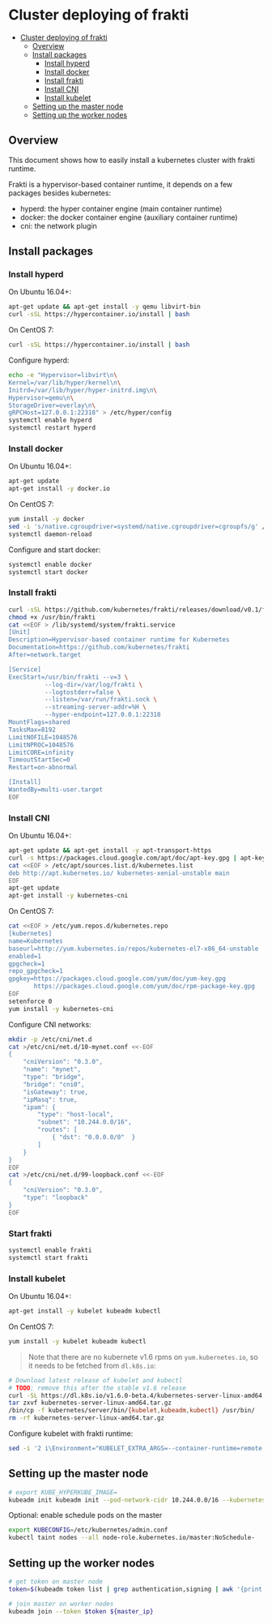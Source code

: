 # Cluster deploying of frakti

- [Cluster deploying of frakti](#cluster-deploying-of-frakti)
  - [Overview](#overview)
  - [Install packages](#install-packages)
    - [Install hyperd](#install-hyperd)
    - [Install docker](#install-docker)
    - [Install frakti](#install-frakti)
    - [Install CNI](#install-cni)
    - [Install kubelet](#install-kubelet)
  - [Setting up the master node](#setting-up-the-worker-nodes)
  - [Setting up the worker nodes](#setting-up-the-worker-nodes)

## Overview

This document shows how to easily install a kubernetes cluster with frakti runtime.

Frakti is a hypervisor-based container runtime, it depends on a few packages besides kubernetes:

- hyperd: the hyper container engine (main container runtime)
- docker: the docker container engine (auxiliary container runtime)
- cni: the network plugin

## Install packages

### Install hyperd

On Ubuntu 16.04+:

```sh
apt-get update && apt-get install -y qemu libvirt-bin
curl -sSL https://hypercontainer.io/install | bash
```

On CentOS 7:

```sh
curl -sSL https://hypercontainer.io/install | bash
```

Configure hyperd:

```sh
echo -e "Hypervisor=libvirt\n\
Kernel=/var/lib/hyper/kernel\n\
Initrd=/var/lib/hyper/hyper-initrd.img\n\
Hypervisor=qemu\n\
StorageDriver=overlay\n\
gRPCHost=127.0.0.1:22318" > /etc/hyper/config
systemctl enable hyperd
systemctl restart hyperd
```

### Install docker

On Ubuntu 16.04+:

```sh
apt-get update
apt-get install -y docker.io
```

On CentOS 7:

```sh
yum install -y docker
sed -i 's/native.cgroupdriver=systemd/native.cgroupdriver=cgroupfs/g' /usr/lib/systemd/system/docker.service
systemctl daemon-reload
```

Configure and start docker:

```sh
systemctl enable docker
systemctl start docker
```

### Install frakti

```sh
curl -sSL https://github.com/kubernetes/frakti/releases/download/v0.1/frakti -o /usr/bin/frakti
chmod +x /usr/bin/frakti
cat <<EOF > /lib/systemd/system/frakti.service
[Unit]
Description=Hypervisor-based container runtime for Kubernetes
Documentation=https://github.com/kubernetes/frakti
After=network.target

[Service]
ExecStart=/usr/bin/frakti --v=3 \
          --log-dir=/var/log/frakti \
          --logtostderr=false \
          --listen=/var/run/frakti.sock \
          --streaming-server-addr=%H \
          --hyper-endpoint=127.0.0.1:22318
MountFlags=shared
TasksMax=8192
LimitNOFILE=1048576
LimitNPROC=1048576
LimitCORE=infinity
TimeoutStartSec=0
Restart=on-abnormal

[Install]
WantedBy=multi-user.target
EOF
```

### Install CNI

On Ubuntu 16.04+:

```sh
apt-get update && apt-get install -y apt-transport-https
curl -s https://packages.cloud.google.com/apt/doc/apt-key.gpg | apt-key add -
cat <<EOF > /etc/apt/sources.list.d/kubernetes.list
deb http://apt.kubernetes.io/ kubernetes-xenial-unstable main
EOF
apt-get update
apt-get install -y kubernetes-cni
```

On CentOS 7:

```sh
cat <<EOF > /etc/yum.repos.d/kubernetes.repo
[kubernetes]
name=Kubernetes
baseurl=http://yum.kubernetes.io/repos/kubernetes-el7-x86_64-unstable
enabled=1
gpgcheck=1
repo_gpgcheck=1
gpgkey=https://packages.cloud.google.com/yum/doc/yum-key.gpg
       https://packages.cloud.google.com/yum/doc/rpm-package-key.gpg
EOF
setenforce 0
yum install -y kubernetes-cni
```

Configure CNI networks:

```sh
mkdir -p /etc/cni/net.d
cat >/etc/cni/net.d/10-mynet.conf <<-EOF
{
    "cniVersion": "0.3.0",
    "name": "mynet",
    "type": "bridge",
    "bridge": "cni0",
    "isGateway": true,
    "ipMasq": true,
    "ipam": {
        "type": "host-local",
        "subnet": "10.244.0.0/16",
        "routes": [
            { "dst": "0.0.0.0/0"  }
        ]
    }
}
EOF
cat >/etc/cni/net.d/99-loopback.conf <<-EOF
{
    "cniVersion": "0.3.0",
    "type": "loopback"
}
EOF
```

### Start frakti

```sh
systemctl enable frakti
systemctl start frakti
```

### Install kubelet

On Ubuntu 16.04+:

```sh
apt-get install -y kubelet kubeadm kubectl
```

On CentOS 7:

```sh
yum install -y kubelet kubeadm kubectl
```

> Note that there are no kubernete v1.6 rpms on `yum.kubernetes.io`, so it needs to be fetched from `dl.k8s.io`:

```sh
# Download latest release of kubelet and kubectl
# TODO: remove this after the stable v1.6 release
curl -SL https://dl.k8s.io/v1.6.0-beta.4/kubernetes-server-linux-amd64.tar.gz -o kubernetes-server-linux-amd64.tar.gz
tar zxvf kubernetes-server-linux-amd64.tar.gz
/bin/cp -f kubernetes/server/bin/{kubelet,kubeadm,kubectl} /usr/bin/
rm -rf kubernetes-server-linux-amd64.tar.gz
```

Configure kubelet with frakti runtime:

```sh
sed -i '2 i\Environment="KUBELET_EXTRA_ARGS=--container-runtime=remote --container-runtime-endpoint=/var/run/frakti.sock --feature-gates=AllAlpha=true"' /etc/systemd/system/kubelet.service.d/10-kubeadm.conf
```

## Setting up the master node

```sh
# export KUBE_HYPERKUBE_IMAGE=
kubeadm init kubeadm init --pod-network-cidr 10.244.0.0/16 --kubernetes-version latest
```


Optional: enable schedule pods on the master

```sh
export KUBECONFIG=/etc/kubernetes/admin.conf
kubectl taint nodes --all node-role.kubernetes.io/master:NoSchedule-
```

## Setting up the worker nodes

```sh
# get token on master node
token=$(kubeadm token list | grep authentication,signing | awk '{print $1}')

# join master on worker nodes
kubeadm join --token $token ${master_ip}
```

